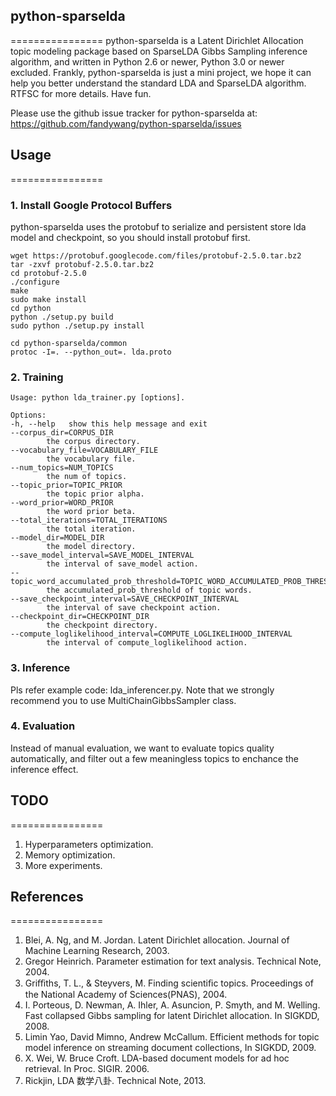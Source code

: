 ## python-sparselda
================
python-sparselda is a Latent Dirichlet Allocation topic modeling package based on SparseLDA Gibbs Sampling inference algorithm, and written in Python 2.6 or newer, Python 3.0 or newer excluded. Frankly, python-sparselda is just a mini project, we hope it can help you better understand the standard LDA and SparseLDA algorithm. RTFSC for more details. Have fun.

Please use the github issue tracker for python-sparselda at:
https://github.com/fandywang/python-sparselda/issues

## Usage
================
### 1. Install Google Protocol Buffers
python-sparselda uses the protobuf to serialize and persistent store lda model and checkpoint, so you should install protobuf first.
    
    wget https://protobuf.googlecode.com/files/protobuf-2.5.0.tar.bz2
    tar -zxvf protobuf-2.5.0.tar.bz2
    cd protobuf-2.5.0
    ./configure
    make
    sudo make install
    cd python
    python ./setup.py build
    sudo python ./setup.py install

    cd python-sparselda/common
    protoc -I=. --python_out=. lda.proto

### 2. Training
    Usage: python lda_trainer.py [options].

    Options:
    -h, --help   show this help message and exit
    --corpus_dir=CORPUS_DIR
            the corpus directory.
    --vocabulary_file=VOCABULARY_FILE
            the vocabulary file.
    --num_topics=NUM_TOPICS
            the num of topics.
    --topic_prior=TOPIC_PRIOR
            the topic prior alpha.
    --word_prior=WORD_PRIOR
            the word prior beta.
    --total_iterations=TOTAL_ITERATIONS
            the total iteration.
    --model_dir=MODEL_DIR
            the model directory.
    --save_model_interval=SAVE_MODEL_INTERVAL
            the interval of save_model action.
    --topic_word_accumulated_prob_threshold=TOPIC_WORD_ACCUMULATED_PROB_THRESHOLD
            the accumulated_prob_threshold of topic words.
    --save_checkpoint_interval=SAVE_CHECKPOINT_INTERVAL
            the interval of save checkpoint action.
    --checkpoint_dir=CHECKPOINT_DIR
            the checkpoint directory.
    --compute_loglikelihood_interval=COMPUTE_LOGLIKELIHOOD_INTERVAL
            the interval of compute_loglikelihood action.
### 3. Inference
Pls refer example code: lda_inferencer.py. Note that we strongly recommend you to use MultiChainGibbsSampler class. 

### 4. Evaluation
Instead of manual evaluation, we want to evaluate topics quality automatically, and filter out a few meaningless topics to enchance the inference effect.

## TODO
================
1. Hyperparameters optimization.
2. Memory optimization.
3. More experiments.

## References
================
1. Blei, A. Ng, and M. Jordan. Latent Dirichlet allocation. Journal of Machine Learning Research, 2003.
2. Gregor Heinrich. Parameter estimation for text analysis. Technical Note, 2004.
3. Griﬃths, T. L., & Steyvers, M. Finding scientiﬁc topics. Proceedings of the National Academy of Sciences(PNAS), 2004.
4. I. Porteous, D. Newman, A. Ihler, A. Asuncion, P. Smyth, and M. Welling. Fast collapsed Gibbs sampling for latent Dirichlet allocation. In SIGKDD, 2008.
5. Limin Yao, David Mimno, Andrew McCallum. Efficient methods for topic model inference on streaming document collections, In SIGKDD, 2009.
7. X. Wei, W. Bruce Croft. LDA-based document models for ad hoc retrieval. In Proc. SIGIR. 2006.
8. Rickjin, LDA 数学八卦. Technical Note, 2013.
